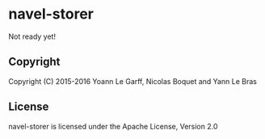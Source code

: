 navel-storer
============

Not ready yet!

Copyright
---------

Copyright (C) 2015-2016 Yoann Le Garff, Nicolas Boquet and Yann Le Bras

License
-------

navel-storer is licensed under the Apache License, Version 2.0
